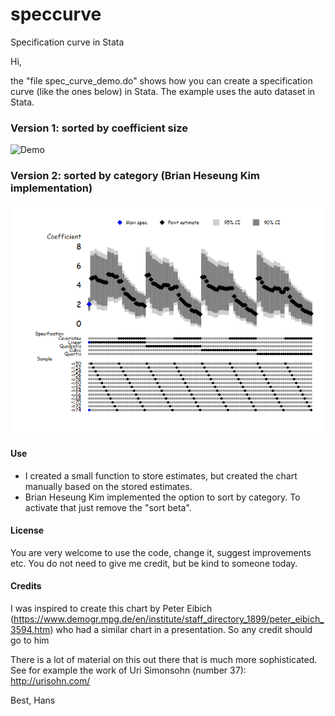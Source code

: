 # speccurve
 Specification curve in Stata


Hi, 

the "file spec_curve_demo.do" shows how you can create  a specification curve (like the ones below) in Stata. The example uses the auto dataset in Stata. 


### Version 1: sorted by coefficient size

![Demo](demo.png)


### Version 2: sorted by category (Brian Heseung Kim implementation)
![Demo](demo_sorted_by_category.png)


#### Use 

* I created a small function to store estimates, but created the chart manually based on the stored estimates. 
* Brian Heseung Kim implemented the option to sort by category. To activate that just remove the "sort beta". 

#### License 
You are very welcome to use the code, change it, suggest improvements etc. You do not need to give me credit, but be kind to someone today. 


#### Credits
I was inspired to create this chart by Peter Eibich (https://www.demogr.mpg.de/en/institute/staff_directory_1899/peter_eibich_3594.htm) who had a similar chart in a presentation. So any credit should go to him

There is a lot of material on this out there that is much more sophisticated. See for example the work of Uri Simonsohn (number 37): http://urisohn.com/


Best,
Hans


